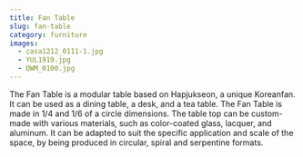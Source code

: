 ```yaml
---
title: Fan Table
slug: fan-table
category: furniture
images:
  - casa1212_0111-1.jpg
  - YUL1919.jpg
  - DWM_0100.jpg
---
```


The Fan Table is a modular table based on Hapjukseon, a unique Koreanfan. It can be used as a dining table, a desk, and a tea table. The Fan Table is made in 1/4  and 1/6   of  a circle dimensions. The table top can be custom-made with various materials, such as color-coated glass, lacquer, and aluminum. It  can be adapted to suit the specific application and scale of the space, by  being produced in circular, spiral and serpentine formats.
